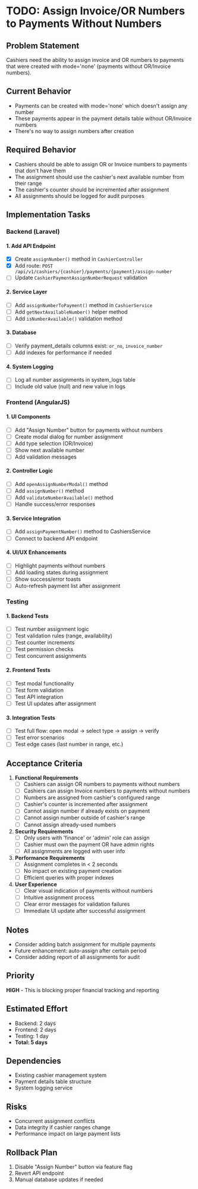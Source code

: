 # TODO: Assign Invoice/OR Numbers to Payments Without Numbers

## Problem Statement
Cashiers need the ability to assign invoice and OR numbers to payments that were created with mode='none' (payments without OR/Invoice numbers).

## Current Behavior
- Payments can be created with mode='none' which doesn't assign any number
- These payments appear in the payment details table without OR/Invoice numbers
- There's no way to assign numbers after creation

## Required Behavior
- Cashiers should be able to assign OR or Invoice numbers to payments that don't have them
- The assignment should use the cashier's next available number from their range
- The cashier's counter should be incremented after assignment
- All assignments should be logged for audit purposes

## Implementation Tasks

### Backend (Laravel)

#### 1. Add API Endpoint
- [X] Create `assignNumber()` method in `CashierController`
- [X] Add route: `POST /api/v1/cashiers/{cashier}/payments/{payment}/assign-number`
- [ ] Update `CashierPaymentAssignNumberRequest` validation

#### 2. Service Layer
- [ ] Add `assignNumberToPayment()` method in `CashierService`
- [ ] Add `getNextAvailableNumber()` helper method
- [ ] Add `isNumberAvailable()` validation method

#### 3. Database
- [ ] Verify payment_details columns exist: `or_no`, `invoice_number`
- [ ] Add indexes for performance if needed

#### 4. System Logging
- [ ] Log all number assignments in system_logs table
- [ ] Include old value (null) and new value in logs

### Frontend (AngularJS)

#### 1. UI Components
- [ ] Add "Assign Number" button for payments without numbers
- [ ] Create modal dialog for number assignment
- [ ] Add type selection (OR/Invoice)
- [ ] Show next available number
- [ ] Add validation messages

#### 2. Controller Logic
- [ ] Add `openAssignNumberModal()` method
- [ ] Add `assignNumber()` method
- [ ] Add `validateNumberAvailable()` method
- [ ] Handle success/error responses

#### 3. Service Integration
- [ ] Add `assignPaymentNumber()` method to CashiersService
- [ ] Connect to backend API endpoint

#### 4. UI/UX Enhancements
- [ ] Highlight payments without numbers
- [ ] Add loading states during assignment
- [ ] Show success/error toasts
- [ ] Auto-refresh payment list after assignment

### Testing

#### 1. Backend Tests
- [ ] Test number assignment logic
- [ ] Test validation rules (range, availability)
- [ ] Test counter increments
- [ ] Test permission checks
- [ ] Test concurrent assignments

#### 2. Frontend Tests
- [ ] Test modal functionality
- [ ] Test form validation
- [ ] Test API integration
- [ ] Test UI updates after assignment

#### 3. Integration Tests
- [ ] Test full flow: open modal → select type → assign → verify
- [ ] Test error scenarios
- [ ] Test edge cases (last number in range, etc.)

## Acceptance Criteria

1. **Functional Requirements**
   - [ ] Cashiers can assign OR numbers to payments without numbers
   - [ ] Cashiers can assign Invoice numbers to payments without numbers
   - [ ] Numbers are assigned from cashier's configured range
   - [ ] Cashier's counter is incremented after assignment
   - [ ] Cannot assign number if already exists on payment
   - [ ] Cannot assign number outside of cashier's range
   - [ ] Cannot assign already-used numbers

2. **Security Requirements**
   - [ ] Only users with 'finance' or 'admin' role can assign
   - [ ] Cashier must own the payment OR have admin rights
   - [ ] All assignments are logged with user info

3. **Performance Requirements**
   - [ ] Assignment completes in < 2 seconds
   - [ ] No impact on existing payment creation
   - [ ] Efficient queries with proper indexes

4. **User Experience**
   - [ ] Clear visual indication of payments without numbers
   - [ ] Intuitive assignment process
   - [ ] Clear error messages for validation failures
   - [ ] Immediate UI update after successful assignment

## Notes

- Consider adding batch assignment for multiple payments
- Future enhancement: auto-assign after certain period
- Consider adding report of all assignments for audit

## Priority
**HIGH** - This is blocking proper financial tracking and reporting

## Estimated Effort
- Backend: 2 days
- Frontend: 2 days
- Testing: 1 day
- **Total: 5 days**

## Dependencies
- Existing cashier management system
- Payment details table structure
- System logging service

## Risks
- Concurrent assignment conflicts
- Data integrity if cashier ranges change
- Performance impact on large payment lists

## Rollback Plan
1. Disable "Assign Number" button via feature flag
2. Revert API endpoint
3. Manual database updates if needed
